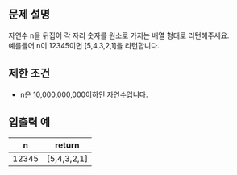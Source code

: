 ## 문제 설명
자연수 n을 뒤집어 각 자리 숫자를 원소로 가지는 배열 형태로 리턴해주세요.   
예를들어 n이 12345이면 [5,4,3,2,1]을 리턴합니다.

## 제한 조건
- n은 10,000,000,000이하인 자연수입니다.
## 입출력 예
| n     | return            |
|-------|------------------|
| 12345 |[5,4,3,2,1]|
